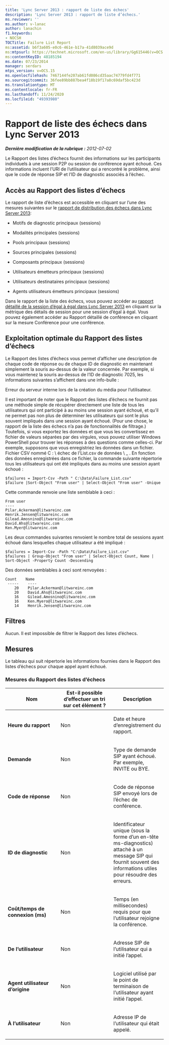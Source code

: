 ```yaml
---
title: 'Lync Server 2013 : rapport de liste des échecs'
description: 'Lync Server 2013 : rapport de liste d’échecs.'
ms.reviewer: ''
ms.author: v-lanac
author: lanachin
f1.keywords:
- NOCSH
TOCTitle: Failure List Report
ms:assetid: b6f3a605-e0c6-461e-b17a-41d8039ace9d
ms:mtpsurl: https://technet.microsoft.com/en-us/library/Gg615446(v=OCS.15)
ms:contentKeyID: 48185194
ms.date: 07/23/2014
manager: serdars
mtps_version: v=OCS.15
ms.openlocfilehash: 7467144fe207ab61fd086cd35aac74779fd4f771
ms.sourcegitcommit: 36fee89bb887bea4f18b19f17a8c69daf5bc423d
ms.translationtype: MT
ms.contentlocale: fr-FR
ms.lasthandoff: 11/24/2020
ms.locfileid: "49393980"
---
```

# <a name="failure-list-report-in-lync-server-2013"></a>Rapport de liste des échecs dans Lync Server 2013

<div data-xmlns="http://www.w3.org/1999/xhtml">

<div class="topic" data-xmlns="http://www.w3.org/1999/xhtml" data-msxsl="urn:schemas-microsoft-com:xslt" data-cs="https://msdn.microsoft.com/">

<div data-asp="https://msdn2.microsoft.com/asp">



</div>

<div id="mainSection">

<div id="mainBody">

<span> </span>

_**Dernière modification de la rubrique :** 2012-07-02_

Le Rapport des listes d’échecs fournit des informations sur les participants individuels à une session P2P ou session de conférence ayant échoué. Ces informations incluent l’URI de l’utilisateur qui a rencontré le problème, ainsi que le code de réponse SIP et l’ID de diagnostic associés à l’échec.

<div>

## <a name="accessing-the-failure-list-report"></a>Accès au Rapport des listes d’échecs

Le rapport de liste d’échecs est accessible en cliquant sur l’une des mesures suivantes sur le [rapport de distribution des échecs dans Lync Server 2013](lync-server-2013-failure-distribution-report.md):

  - Motifs de diagnostic principaux (sessions)

  - Modalités principales (sessions)

  - Pools principaux (sessions)

  - Sources principales (sessions)

  - Composants principaux (sessions)

  - Utilisateurs émetteurs principaux (sessions)

  - Utilisateurs destinataires principaux (sessions)

  - Agents utilisateurs émetteurs principaux (sessions)

Dans le rapport de la liste des échecs, vous pouvez accéder au [rapport détaillé de la session d’égal à égal dans Lync Server 2013](lync-server-2013-peer-to-peer-session-detail-report.md) en cliquant sur la métrique des détails de session pour une session d’égal à égal. Vous pouvez également accéder au Rapport détaillé de conférence en cliquant sur la mesure Conférence pour une conférence.

</div>

<div>

## <a name="making-the-best-use-of-the-failure-list-report"></a>Exploitation optimale du Rapport des listes d’échecs

Le Rapport des listes d’échecs vous permet d’afficher une description de chaque code de réponse ou de chaque ID de diagnostic en maintenant simplement la souris au-dessus de la valeur concernée. Par exemple, si vous maintenez la souris au-dessus de l’ID de diagnostic 7025, les informations suivantes s’affichent dans une info-bulle :

Erreur du serveur interne lors de la création du média pour l’utilisateur.

Il est important de noter que le Rapport des listes d’échecs ne fournit pas une méthode simple de récupérer directement une liste de tous les utilisateurs qui ont participé à au moins une session ayant échoué, et qu’il ne permet pas non plus de déterminer les utilisateurs qui sont le plus souvent impliqués dans une session ayant échoué. (Pour une chose, le rapport de la liste des échecs n’a pas de fonctionnalités de filtrage.) Toutefois, si vous exportez les données et que vous les convertissez en fichier de valeurs séparées par des virgules, vous pouvez utiliser Windows PowerShell pour trouver les réponses à des questions comme celles-ci. Par exemple, supposons que vous enregistriez les données dans un fichier. Fichier CSV nommé C : \\ échec de l'List.csv de données \\ \_ . En fonction des données enregistrées dans ce fichier, la commande suivante répertorie tous les utilisateurs qui ont été impliqués dans au moins une session ayant échoué :

    $failures = Import-Csv -Path " C:\Data\Failure_List.csv"
    $failure |Sort-Object "From user" | Select-Object "From user" -Unique

Cette commande renvoie une liste semblable à ceci :

    From user
    ----
    Pilar.Ackerman@litwareinc.com
    Henrik.Jensen@litwareinc.com
    Gilead.Amosnino@litwareinc.com
    David.Ahs@litwareinc.com
    Ken.Myer@litwareinc.com

Les deux commandes suivantes renvoient le nombre total de sessions ayant échoué dans lesquelles chaque utilisateur a été impliqué :

    $failures = Import-Csv -Path "C:\Data\Failure_List.csv"
    $failures | Group-Object "From user" | Select-Object Count, Name | Sort-Object -Property Count -Descending

Des données semblables à ceci sont renvoyées :

    Count    Name
     -----    ----
        20    Pilar.Ackerman@litwareinc.com
        20    David.Ahs@litwareinc.com
        16    Gilead.Amosnino@litwareinc.com
        16    Ken.Myero@litwareinc.com
        14    Henrik.Jensen@litwareinc.com

</div>

<div>

## <a name="filters"></a>Filtres

Aucun. Il est impossible de filtrer le Rapport des listes d’échecs.

</div>

<div>

## <a name="metrics"></a>Mesures

Le tableau qui suit répertorie les informations fournies dans le Rapport des listes d’échecs pour chaque appel ayant échoué.

### <a name="failure-list-report-metrics"></a>Mesures du Rapport des listes d’échecs

<table>
<colgroup>
<col style="width: 33%" />
<col style="width: 33%" />
<col style="width: 33%" />
</colgroup>
<thead>
<tr class="header">
<th>Nom</th>
<th>Est-il possible d’effectuer un tri sur cet élément ?</th>
<th>Description</th>
</tr>
</thead>
<tbody>
<tr class="odd">
<td><p><strong>Heure du rapport</strong></p></td>
<td><p>Non</p></td>
<td><p>Date et heure d’enregistrement du rapport.</p></td>
</tr>
<tr class="even">
<td><p><strong>Demande</strong></p></td>
<td><p>Non</p></td>
<td><p>Type de demande SIP ayant échoué. Par exemple, INVITE ou BYE.</p></td>
</tr>
<tr class="odd">
<td><p><strong>Code de réponse</strong></p></td>
<td><p>Non</p></td>
<td><p>Code de réponse SIP envoyé lors de l’échec de conférence.</p></td>
</tr>
<tr class="even">
<td><p><strong>ID de diagnostic</strong></p></td>
<td><p>Non</p></td>
<td><p>Identificateur unique (sous la forme d’un en-tête ms-diagnostics) attaché à un message SIP qui fournit souvent des informations utiles pour résoudre des erreurs.</p></td>
</tr>
<tr class="odd">
<td><p><strong>Coût/temps de connexion (ms)</strong></p></td>
<td><p>Non</p></td>
<td><p>Temps (en millisecondes) requis pour que l’utilisateur rejoigne la conférence.</p></td>
</tr>
<tr class="even">
<td><p><strong>De l’utilisateur</strong></p></td>
<td><p>Non</p></td>
<td><p>Adresse SIP de l’utilisateur qui a initié l’appel.</p></td>
</tr>
<tr class="odd">
<td><p><strong>Agent utilisateur d’origine</strong></p></td>
<td><p>Non</p></td>
<td><p>Logiciel utilisé par le point de terminaison de l’utilisateur ayant initié l’appel.</p></td>
</tr>
<tr class="even">
<td><p><strong>À l’utilisateur</strong></p></td>
<td><p>Non</p></td>
<td><p>Adresse IP de l’utilisateur qui était appelé.</p></td>
</tr>
</tbody>
</table>


</div>

</div>

<span> </span>

</div>

</div>

</div>


